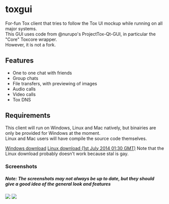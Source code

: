 toxgui
======

For-fun Tox client that tries to follow the Tox UI mockup while running on all major systems. <br/>
This GUI uses code from @nurupo's ProjectTox-Qt-GUI, in particular the "Core" Toxcore wrapper. <br/>
However, it is not a fork.

<h2>Features</h2>

- One to one chat with friends
- Group chats
- File transfers, with previewing of images
- Audio calls
- Video calls
- Tox DNS

<h2>Requirements</h2>

This client will run on Windows, Linux and Mac natively, but binairies are only be provided for Windows at the moment. <br/>
Linux and Mac users will have compile the source code themselves.

<a href="https://jenkins.libtoxcore.so/job/tux3-toxgui-win32/lastSuccessfulBuild/artifact/toxgui-win32.zip">Windows download</a>
<a href="http://speedy.sh/XXtHa/toxgui">Linux download (1st July 2014 01:30 GMT)</a>
Note that the Linux download probably doesn't work because stal is gay.

<h3>Screenshots</h3>
<h5>Note: The screenshots may not always be up to date, but they should give a good idea of the general look and features</h5>
<img src="http://i.imgur.com/eMxaxib.png"/>
<img src="http://i.imgur.com/66ARBGC.png"/>
